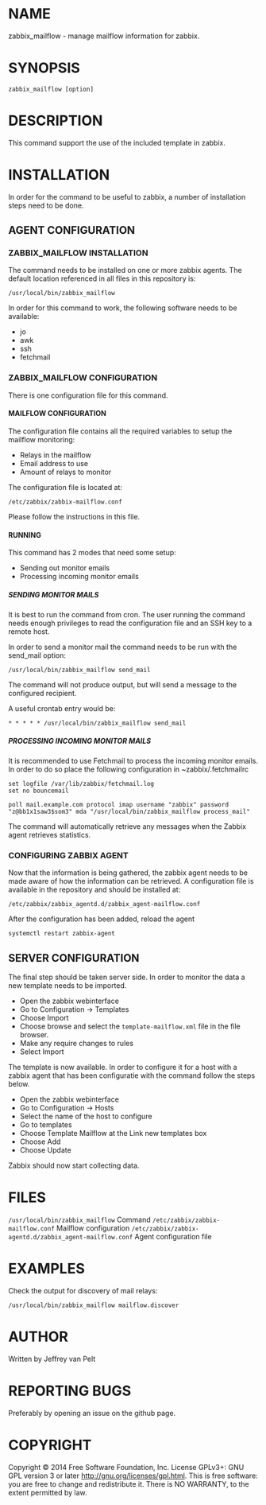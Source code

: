 # NAME

zabbix_mailflow - manage mailflow information for zabbix.

# SYNOPSIS

`zabbix_mailflow [option]`

# DESCRIPTION

This command support the use of the included template in zabbix.

# INSTALLATION

In order for the command to be useful to zabbix, a number of installation steps
need to be done.

## AGENT CONFIGURATION

### ZABBIX_MAILFLOW INSTALLATION

The command needs to be installed on one or more zabbix agents. The default location
referenced in all files in this repository is:

`/usr/local/bin/zabbix_mailflow`

In order for this command to work, the following software needs to be available:

* jo
* awk
* ssh
* fetchmail

### ZABBIX_MAILFLOW CONFIGURATION

There is one configuration file for this command.

#### MAILFLOW CONFIGURATION

The configuration file contains all the required variables to setup the mailflow monitoring:

* Relays in the mailflow
* Email address to use
* Amount of relays to monitor

The configuration file is located at:

`/etc/zabbix/zabbix-mailflow.conf`

Please follow the instructions in this file.

#### RUNNING

This command has 2 modes that need some setup:

* Sending out monitor emails
* Processing incoming monitor emails

##### SENDING MONITOR MAILS

It is best to run the command from cron. The user running the command needs enough
privileges to read the configuration file and an SSH key to a remote host.

In order to send a monitor mail the command needs to be run with the send_mail option:

`/usr/local/bin/zabbix_mailflow send_mail`

The command will not produce output, but will send a message to the configured recipient.

A useful crontab entry would be:

`* * * * * /usr/local/bin/zabbix_mailflow send_mail`

##### PROCESSING INCOMING MONITOR MAILS

It is recommended to use Fetchmail to process the incoming monitor emails. In order to do so
place the following configuration in ~zabbix/.fetchmailrc

```
set logfile /var/lib/zabbix/fetchmail.log
set no bouncemail

poll mail.example.com protocol imap username "zabbix" password "z@bb1x1saw3$som3" mda "/usr/local/bin/zabbix_mailflow process_mail"
```

The command will automatically retrieve any messages when the Zabbix agent retrieves statistics.

### CONFIGURING ZABBIX AGENT

Now that the information is being gathered, the zabbix agent needs to be made aware
of how the information can be retrieved. A configuration file is available in the
repository and should be installed at:

`/etc/zabbix/zabbix_agentd.d/zabbix_agent-mailflow.conf`

After the configuration has been added, reload the agent

`systemctl restart zabbix-agent`

## SERVER CONFIGURATION

The final step should be taken server side. In order to monitor the data a new
template needs to be imported.

* Open the zabbix webinterface
* Go to Configuration -> Templates
* Choose Import
* Choose browse and select the `template-mailflow.xml` file in the file browser.
* Make any require changes to rules
* Select Import

The template is now available. In order to configure it for a host with a zabbix
agent that has been configuratie with the command follow the steps below.

* Open the zabbix webinterface
* Go to Configuration -> Hosts
* Select the name of the host to configure
* Go to templates
* Choose Template Mailflow at the Link new templates box
* Choose Add
* Choose Update

Zabbix should now start collecting data.

# FILES

`/usr/local/bin/zabbix_mailflow` Command
`/etc/zabbix/zabbix-mailflow.conf` Mailflow configuration
`/etc/zabbix/zabbix-agentd.d/zabbix_agent-mailflow.conf` Agent configuration file

# EXAMPLES

Check the output for discovery of mail relays:

`/usr/local/bin/zabbix_mailflow mailflow.discover`

# AUTHOR

Written by Jeffrey van Pelt

# REPORTING BUGS

Preferably by opening an issue on the github page.

# COPYRIGHT

Copyright  ©  2014  Free Software Foundation, Inc.  License GPLv3+: GNU
GPL version 3 or later <http://gnu.org/licenses/gpl.html>.
This is free software: you are free  to  change  and  redistribute  it.
There is NO WARRANTY, to the extent permitted by law.

